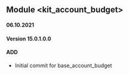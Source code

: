 ## Module <kit_account_budget>

#### 06.10.2021

#### Version 15.0.1.0.0

#### ADD

- Initial commit for base_account_budget

